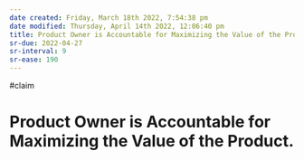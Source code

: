 ```yaml
---
date created: Friday, March 18th 2022, 7:54:38 pm
date modified: Thursday, April 14th 2022, 12:06:40 pm
title: Product Owner is Accountable for Maximizing the Value of the Product.
sr-due: 2022-04-27
sr-interval: 9
sr-ease: 190
---
```


#claim

# Product Owner is Accountable for Maximizing the Value of the Product.
